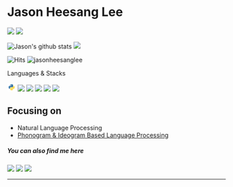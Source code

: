 Jason Heesang Lee
=============
<img src="https://www.kaggle.com/static/images/site-logo.svg" width="100" /> <img src="https://www.kaggle.com/static/images/tiers/expert@192.png" width="50" /> 

![Jason's github stats](https://github-readme-stats.vercel.app/api?username=jasonheesanglee&show_icons=true&hide_border=true)
<img src="https://road-to-kaggle-grandmaster.vercel.app/api/badges/jasonheesanglee/notebook" />

![Hits](https://hits.seeyoufarm.com/api/count/incr/badge.svg?url=https%3A%2F%2Fgithub.com%2Fjasonheesanglee%2Fkaggle-badge&count_bg=%23DDAA17&title_bg=%23555555&icon=&icon_color=%23E7E7E7&title=hits&edge_flat=false)
![jasonheesanglee](https://road-to-kaggle-grandmaster.vercel.app/api/simple/jasonheesanglee)

Languages & Stacks<br>

<code><img height="20" src="https://raw.githubusercontent.com/github/explore/a5995564b5ff71c41da080abc49f1ba4132127c1/topics/python/python.png"></code>
<code><img height="20" src="https://github.com/jasonheesanglee/jasonheesanglee/assets/123557477/c7d66efc-c71a-4b55-9797-116c2c050d05"></code>
<code><img height="20" src="https://github.com/jasonheesanglee/jasonheesanglee/assets/123557477/cb0fee21-75dd-492e-a05a-ce9d32a27c26"></code>
<code><img height="20" src="https://github.com/jasonheesanglee/jasonheesanglee/assets/123557477/f3499d40-7c3f-4dc8-ac15-0eb671cf565e"></code>
<code><img height="20" src="https://github.com/jasonheesanglee/jasonheesanglee/assets/123557477/01d50f34-561e-4e61-b1d9-001c0da48dfb"></code>
<code><img height="20" src="https://github.com/jasonheesanglee/jasonheesanglee/assets/123557477/47418d98-12c2-4afb-a11a-bd6169ffcec5"></code>

## Focusing on
- Natural Language Processing<br>
- [Phonogram & Ideogram Based Language Processing](https://www.kaggle.com/code/jasonheesanglee/ideogram-based-vs-phonogram-based-language)

##### You can also find me here
<a href="https://www.linkedin.com/in/jasonheesanglee/" target="_blank"><img src="https://github.com/jasonheesanglee/jasonheesanglee/assets/123557477/506eab1c-b8a3-40c1-b54f-6ac38a3f0bae" height="20"></a>
<a href="https://www.kaggle.com/jasonheesanglee"><img src="https://www.kaggle.com/static/images/site-logo.svg" height="20"></a>
<a href="https://www.instagram.com/jasonhslee"><img src="https://github.com/jasonheesanglee/jasonheesanglee/assets/123557477/8acbb86c-9359-42ff-830f-e3b7ba039ebf" height="20"> </a>

------------------
